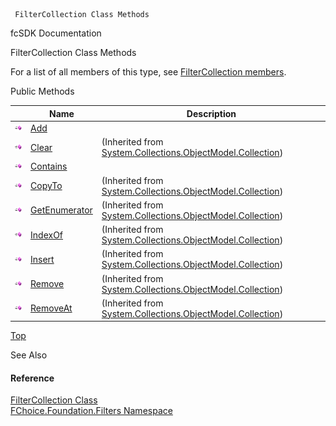 ﻿     FilterCollection Class Methods                                                   

fcSDK Documentation

FilterCollection Class Methods

For a list of all members of this type, see [FilterCollection members](fcSDK~FChoice.Foundation.Filters.FilterCollection_members.md).

Public Methods

|   | Name | Description |
| --- | --- | --- |
| ![Public Method](dotnetimages/publicMethod.png) | [Add](fcSDK~FChoice.Foundation.Filters.FilterCollection~Add.md) |   |
| ![Public Method](dotnetimages/publicMethod.png) | [Clear](#) | (Inherited from [System.Collections.ObjectModel.Collection<Filter>](#)) |
| ![Public Method](dotnetimages/publicMethod.png) | [Contains](fcSDK~FChoice.Foundation.Filters.FilterCollection~Contains.md) |   |
| ![Public Method](dotnetimages/publicMethod.png) | [CopyTo](#) | (Inherited from [System.Collections.ObjectModel.Collection<Filter>](#)) |
| ![Public Method](dotnetimages/publicMethod.png) | [GetEnumerator](#) | (Inherited from [System.Collections.ObjectModel.Collection<Filter>](#)) |
| ![Public Method](dotnetimages/publicMethod.png) | [IndexOf](#) | (Inherited from [System.Collections.ObjectModel.Collection<Filter>](#)) |
| ![Public Method](dotnetimages/publicMethod.png) | [Insert](#) | (Inherited from [System.Collections.ObjectModel.Collection<Filter>](#)) |
| ![Public Method](dotnetimages/publicMethod.png) | [Remove](#) | (Inherited from [System.Collections.ObjectModel.Collection<Filter>](#)) |
| ![Public Method](dotnetimages/publicMethod.png) | [RemoveAt](#) | (Inherited from [System.Collections.ObjectModel.Collection<Filter>](#)) |

[Top](#top)

See Also

#### Reference

[FilterCollection Class](fcSDK~FChoice.Foundation.Filters.FilterCollection.md)  
[FChoice.Foundation.Filters Namespace](fcSDK~FChoice.Foundation.Filters_namespace.md)